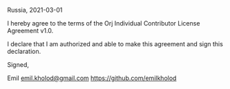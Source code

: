 Russia, 2021-03-01

I hereby agree to the terms of the Orj Individual Contributor License
Agreement v1.0.

I declare that I am authorized and able to make this agreement and sign this
declaration.

Signed,

Emil emil.kholod@gmail.com https://github.com/emilkholod
